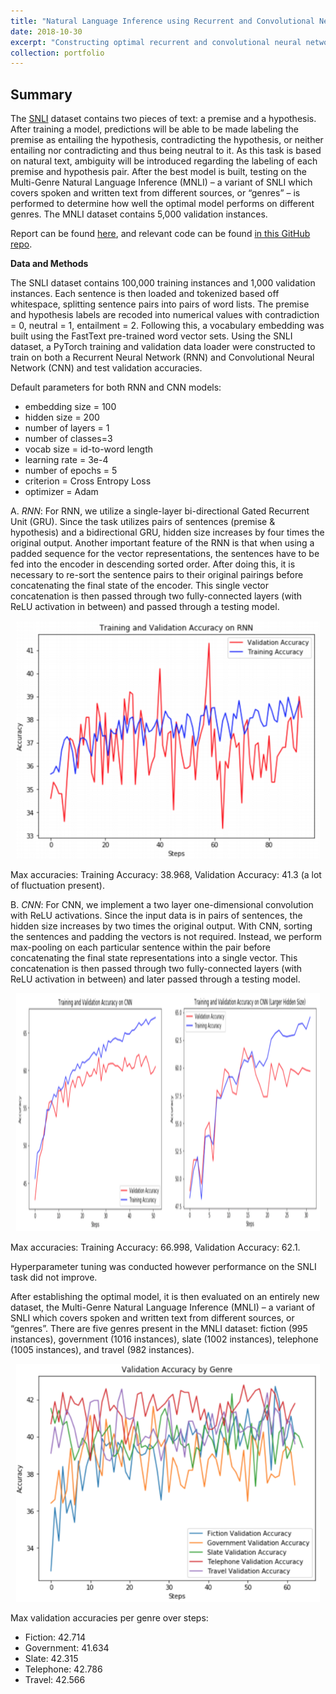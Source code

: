 ```yaml
---
title: "Natural Language Inference using Recurrent and Convolutional Neural Networks"
date: 2018-10-30
excerpt: "Constructing optimal recurrent and convolutional neural network models that can take on the Stanford Natural Language Inference ([SNLI](https://nlp.stanford.edu/projects/snli/)) task.<br/><img src='/images/NLIarch.png' style='width:355px;height:280px;'>"
collection: portfolio
---
```


## Summary

The [SNLI](https://nlp.stanford.edu/projects/snli/) dataset contains two pieces of text: a premise and a hypothesis. After training a model, predictions will be able to be made labeling the premise as entailing the hypothesis, contradicting the hypothesis, or neither entailing nor contradicting and thus being neutral to it. As this task is based on natural text, ambiguity will be introduced regarding the labeling of each premise and hypothesis pair. After the best model is built, testing on the Multi-Genre Natural Language Inference (MNLI) – a variant of SNLI which covers spoken and written text from different sources, or “genres” – is performed to determine how well the optimal model performs on different genres. The MNLI dataset contains 5,000 validation instances.

Report can be found [here](https://github.com/zivschwartz/Natural-Language-Inference-with-RNN-CNN/blob/master/Natural%20Language%20Inference%20on%20RNN_CNN%20Models%20(DS-GA-1011).pdf), and relevant code can be found [in this GitHub repo](https://github.com/zivschwartz/Natural-Language-Inference-with-RNN-CNN).

**Data and Methods** 

The SNLI dataset contains 100,000 training instances and 1,000 validation instances. Each sentence is then loaded and tokenized based off whitespace, splitting sentence pairs into pairs of word lists. The premise and hypothesis labels are recoded into numerical values with contradiction = 0, neutral = 1, entailment = 2. Following this, a vocabulary embedding was built using the FastText pre-trained word vector sets. Using the SNLI dataset, a PyTorch training and validation data loader were constructed to train on both a Recurrent Neural Network (RNN) and Convolutional Neural Network (CNN) and test validation accuracies.

Default parameters for both RNN and CNN models: 
- embedding size = 100
- hidden size = 200
- number of layers = 1
- number of classes=3
- vocab size = id-to-word length
- learning rate = 3e-4
- number of epochs = 5
- criterion = Cross Entropy Loss
- optimizer = Adam

A. *RNN*: For RNN, we utilize a single-layer bi-directional Gated Recurrent Unit (GRU). Since the task utilizes pairs of sentences (premise & hypothesis) and a bidirectional GRU, hidden size increases by four times the original output. Another important feature of the RNN is that when using a padded sequence for the vector representations, the sentences have to be fed into the encoder in descending sorted order. After doing this, it is necessary to re-sort the sentence pairs to their original pairings before concatenating the final state of the encoder. This single vector concatenation is then passed through two fully-connected layers (with ReLU activation in between) and passed through a testing model. 

<p align="center">
  <img width="485.5" height="381" src="/images/NLIrnn.png">
</p>

Max accuracies: Training Accuracy: 38.968, Validation Accuracy: 41.3 (a lot of fluctuation present).

B. *CNN*: For CNN, we implement a two layer one-dimensional convolution with ReLU activations. Since the input data is in pairs of sentences, the hidden size increases by two times the original output. With CNN, sorting the sentences and padding the vectors is not required. Instead, we perform max-pooling on each particular sentence within the pair before concatenating the final state representations into a single vector. This concatenation is then passed through two fully-connected layers (with ReLU activation in between) and later passed through a testing model. 

<p align="center">
  <img width="485.5" height="381" src="/images/NLIcnn.png">
</p>

Max accuracies: Training Accuracy: 66.998, Validation Accuracy: 62.1. 

Hyperparameter tuning was conducted however performance on the SNLI task did not improve. 

After establishing the optimal model, it is then evaluated on an entirely new dataset, the Multi-Genre Natural Language Inference (MNLI) – a variant of SNLI which covers spoken and written text from different sources, or “genres”. There are five genres present in the MNLI dataset: fiction (995 instances), government (1016 instances), slate (1002 instances), telephone (1005 instances), and travel (982 instances).

<p align="center">
  <img width="485.5" height="381" src="/images/NLImnli.png">
</p>


Max validation accuracies per genre over steps:
- Fiction: 42.714
- Government: 41.634
- Slate: 42.315
- Telephone: 42.786
- Travel: 42.566
